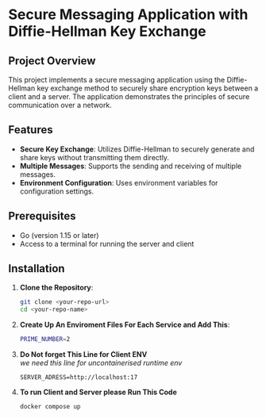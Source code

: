 # Secure Messaging Application with Diffie-Hellman Key Exchange

## Project Overview

This project implements a secure messaging application using the Diffie-Hellman key exchange method to securely share encryption keys between a client and a server. The application demonstrates the principles of secure communication over a network.

## Features

- **Secure Key Exchange**: Utilizes Diffie-Hellman to securely generate and share keys without transmitting them directly.
- **Multiple Messages**: Supports the sending and receiving of multiple messages.
- **Environment Configuration**: Uses environment variables for configuration settings.

## Prerequisites

- Go (version 1.15 or later)
- Access to a terminal for running the server and client

## Installation

1. **Clone the Repository**:
   ```bash
   git clone <your-repo-url>
   cd <your-repo-name>
    ```
2. **Create Up An Enviroment Files For Each Service and Add This**:
    ```Bash
    PRIME_NUMBER=2
    ```
3. **Do Not forget This Line for Client ENV** <br>
     *we need this line for uncontainerised runtime env*
    ```
    SERVER_ADRESS=http://localhost:17
    ```
3. **To run Client and Server please Run This Code**
    ```Bash
    docker compose up
    ```